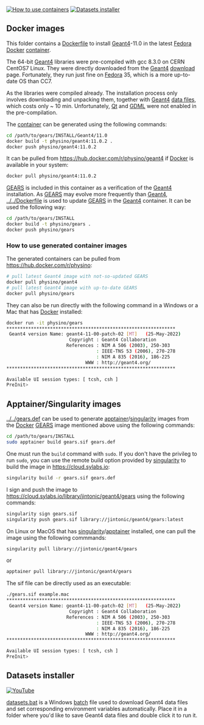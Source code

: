 [![How to use containers](https://img.shields.io/badge/use-containers-yellow.svg)](#how-to-use-generated-container-images)
[![Datasets installer](https://img.shields.io/badge/datasets-installer-blue.svg)](#datasets-installer)

## Docker images

This folder contains a [Dockerfile](Dockerfile) to install [Geant4][]-11.0 in the latest [Fedora][] [Docker][] [container][].

The 64-bit [Geant4][] libraries were pre-compiled with gcc 8.3.0 on CERN CentOS7 Linux. They were directly downloaded from the [Geant4][] [download][] page. Fortunately, they run just fine on [Fedora][] 35, which is a more up-to-date OS than CC7.

As the libraries were compiled already. The installation process only involves downloading and unpacking them, together with [Geant4][] [data files][download], which costs only ~ 10 min. Unfortunately, [Qt][] and [GDML][] were not enabled in the pre-compilation.

The [container](https://hub.docker.com/r/physino/geant4) can be generated using the following commands:

```sh
cd /path/to/gears/INSTALL/Geant4/11.0
docker build -t physino/geant4:11.0.2 .
docker push physino/geant4:11.0.2
```

It can be pulled from <https://hub.docker.com/r/physino/geant4> if [Docker][] is available in your system:

```sh
docker pull physino/geant4:11.0.2
```

[GEARS][] is included in this container as a verification of the [Geant4][] installation. As [GEARS][] may evolve more frequently than [Geant4][], [../../Dockerfile](../../Dockerfile) is used to update [GEARS][] in the [Geant4][] container. It can be used the following way:

```sh
cd /path/to/gears/INSTALL
docker build -t physino/gears .
docker push physino/gears
```

### How to use generated container images

The generated containers can be pulled from <https://hub.docker.com/r/physino>:

```sh
# pull latest Geant4 image with not-so-updated GEARS
docker pull physino/geant4
# pull latest Geant4 image with up-to-date GEARS
docker pull physino/gears
```

They can also be run directly with the following command in a Windows or a Mac that has [Docker][] installed:

```sh
docker run -it physino/gears
**************************************************************
 Geant4 version Name: geant4-11-00-patch-02 [MT]   (25-May-2022)
                       Copyright : Geant4 Collaboration
                      References : NIM A 506 (2003), 250-303
                                 : IEEE-TNS 53 (2006), 270-278
                                 : NIM A 835 (2016), 186-225
                             WWW : http://geant4.org/
**************************************************************

Available UI session types: [ tcsh, csh ]
PreInit>
```

## Apptainer/Singularity images

[../../gears.def](../../gears.def) can be used to generate [apptainer][]/[singularity][] images from the [Docker][] [GEARS][] image mentioned above using the following commands:

```sh
cd /path/to/gears/INSTALL
sudo apptainer build gears.sif gears.def
```

One must run the `build` command with `sudo`. If you don't have the privileg to run `sudo`, you can use the remote build option provided by [singularity][] to build the image in <https://cloud.sylabs.io>:

```sh
singularity build -r gears.sif gears.def
```

I sign and push the image to <https://cloud.sylabs.io/library/jintonic/geant4/gears> using the following commands:

```sh
singularity sign gears.sif
singularity push gears.sif library://jintonic/geant4/gears:latest
```

On Linux or MacOS that has [singularity][]/[apptainer][] installed, one can pull the image using the following commmands:

```sh
singularity pull library://jintonic/geant4/gears
```
or
```sh
apptainer pull library://jintonic/geant4/gears
```

The sif file can be directly used as an executable:
```sh
./gears.sif example.mac
**************************************************************
 Geant4 version Name: geant4-11-00-patch-02 [MT]   (25-May-2022)
                       Copyright : Geant4 Collaboration
                      References : NIM A 506 (2003), 250-303
                                 : IEEE-TNS 53 (2006), 270-278
                                 : NIM A 835 (2016), 186-225
                             WWW : http://geant4.org/
**************************************************************

Available UI session types: [ tcsh, csh ]
PreInit>
```

## Datasets installer
[![YouTube](https://img.shields.io/badge/You-Tube-red.svg)](https://youtu.be/OIhNBPfaTm8)

[datasets.bat](datasets.bat) is a Windows [batch][] file used to download Geant4 data files and set corresponding environment variables automatically. Place it in a folder where you'd like to save Geant4 data files and double click it to run it.

[Geant4]: https://geant4.web.cern.ch
[Fedora]: https://getfedora.org
[Docker]: https://www.docker.com
[container]: https://www.docker.com/resources/what-container
[download]: https://geant4.web.cern.ch/support/download
[Qt]: https://geant4-userdoc.web.cern.ch/UsersGuides/ForApplicationDeveloper/html/Visualization/visdrivers.html#qt
[GDML]: https://geant4-userdoc.web.cern.ch/UsersGuides/ForApplicationDeveloper/html/Detector/Geometry/geomXML.html
[GEARS]: https://github.com/jintonic/gears
[batch]: https://en.wikipedia.org/wiki/Batch_file
[singularity]: https://en.wikipedia.org/wiki/Singularity_(software)
[apptainer]: https://apptainer.org
